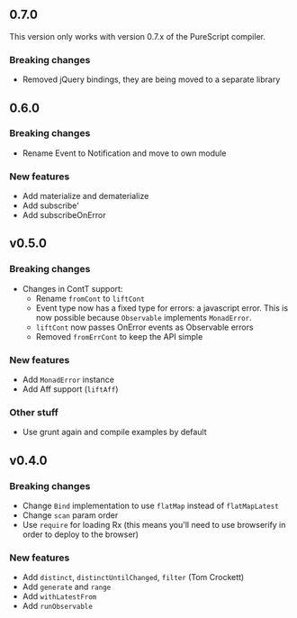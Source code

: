 ## 0.7.0

This version only works with version 0.7.x of the PureScript compiler.

### Breaking changes

* Removed jQuery bindings, they are being moved to a separate library


## 0.6.0

### Breaking changes

* Rename Event to Notification and move to own module

### New features

* Add materialize and dematerialize
* Add subscribe'
* Add subscribeOnError


## v0.5.0

### Breaking changes

* Changes in ContT support:
  * Rename `fromCont` to `liftCont`
  * Event type now has a fixed type for errors: a javascript error. This is now
    possible because `Observable` implements `MonadError`.
  * `liftCont` now passes OnError events as Observable errors
  * Removed `fromErrCont` to keep the API simple

### New features

* Add `MonadError` instance
* Add Aff support (`liftAff`)

### Other stuff

* Use grunt again and compile examples by default


## v0.4.0

### Breaking changes

* Change `Bind` implementation to use `flatMap` instead of `flatMapLatest`
* Change `scan` param order
* Use `require` for loading Rx (this means you'll need to use browserify in
  order to deploy to the browser)

### New features

* Add `distinct`, `distinctUntilChanged`, `filter` (Tom Crockett)
* Add `generate` and `range`
* Add `withLatestFrom`
* Add `runObservable`

